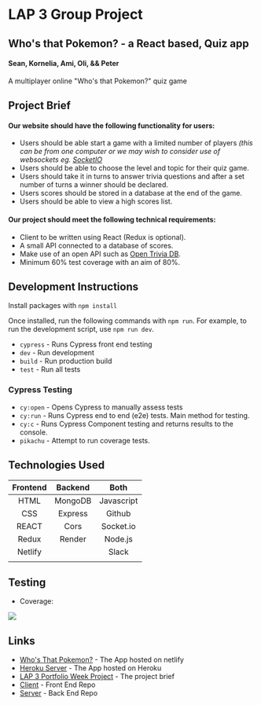 # LAP 3 Group Project
## Who's that Pokemon? - a React based, Quiz app
#### Sean, Kornelia, Ami, Oli, && Peter

A multiplayer online "Who's that Pokemon?" quiz game

## Project Brief
#### Our website should have the following functionality for users:
- Users should be able start a game with a limited number of players _(this can be from one computer or we may wish to consider use of websockets eg. [SocketIO](https://github.com/getfutureproof/fp_guides_wiki/wiki/Intro-to-Socket.IO)_
- Users should be able to choose the level and topic for their quiz game.
- Users should take it in turns to answer trivia questions and after a set number of turns a winner should be declared.
- Users scores should be stored in a database at the end of the game.
- Users should be able to view a high scores list.

#### Our project should meet the following technical requirements:
- Client to be written using React (Redux is optional).
- A small API connected to a database of scores.
- Make use of an open API such as [Open Trivia DB](https://opentdb.com/api_config.php).
- Minimum 60% test coverage with an aim of 80%.

## Development Instructions
Install packages with `npm install`

Once installed, run the following commands with `npm run`. For example, to run the development script, use `npm run dev`.

* `cypress` - Runs Cypress front end testing
* `dev` - Run development
* `build` - Run production build
* `test` - Run all tests
### Cypress Testing
* `cy:open` - Opens Cypress to manually assess tests
* `cy:run` - Runs Cypress end to end (e2e) tests. Main method for testing.
* `cy:c` - Runs Cypress Component testing and returns results to the console.
* `pikachu` - Attempt to run coverage tests.

## Technologies Used
| **Frontend** | **Backend**        | **Both**   | 
|:------------:|:------------------:|:----------:|
| HTML         | MongoDB            | Javascript |
| CSS          | Express            | Github     | 
| REACT        | Cors               | Socket\.io |
| Redux        | Render             | Node\.js   |
| Netlify      |                    | Slack      |
|              |                    |            |


## Testing
* Coverage:

![](./media/wtpq-testCoverage.png)


## Links
* [Who's That Pokemon?](https://kakuna-matata.netlify.app) - The App hosted on netlify
* [Heroku Server](https://kakunamatata.herokuapp.com) - The App hosted on Heroku
* [LAP 3 Portfolio Week Project](https://gist.github.com/getfutureproof-admin/521aa21341468693326842e63db80fe2) - The project brief
* [Client](https://github.com/oscr1998/Kakuna_Matata_Clientside) - Front End Repo
* [Server](https://github.com/oscr1998/Kakuna_Matata_Serverside) - Back End Repo
